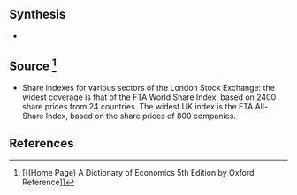 ## Synthesis
- 
## Source [^1]
- Share indexes for various sectors of the London Stock Exchange: the widest coverage is that of the FTA World Share Index, based on 2400 share prices from 24 countries. The widest UK index is the FTA All-Share Index, based on the share prices of 800 companies.
## References

[^1]: [[(Home Page) A Dictionary of Economics 5th Edition by Oxford Reference]]